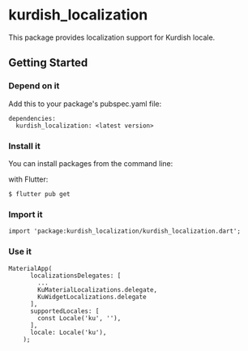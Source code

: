 # kurdish_localization

This package provides localization support for Kurdish locale.

## Getting Started

### Depend on it

Add this to your package's pubspec.yaml file:

```
dependencies:
  kurdish_localization: <latest version>

```
### Install it

You can install packages from the command line:

with Flutter:

```
$ flutter pub get
```

### Import it

```
import 'package:kurdish_localization/kurdish_localization.dart';
```

### Use it

```
MaterialApp(
      localizationsDelegates: [
        ...
        KuMaterialLocalizations.delegate,
        KuWidgetLocalizations.delegate
      ],
      supportedLocales: [
        const Locale('ku', ''),
      ],
      locale: Locale('ku'),
    );
```